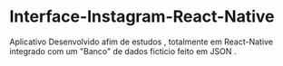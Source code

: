 # Interface-Instagram-React-Native
Aplicativo Desenvolvido afim de estudos , totalmente em React-Native integrado com um "Banco" de dados ficticio feito em JSON .

